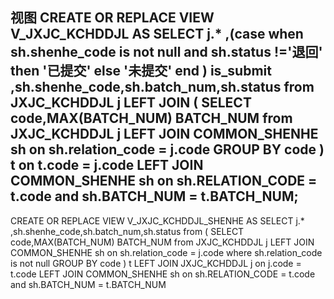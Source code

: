 **视图**
CREATE OR REPLACE VIEW V_JXJC_KCHDDJL AS 
SELECT j.*
,(case when sh.shenhe_code is not null and sh.status !='退回' then '已提交' else '未提交' end ) is_submit
,sh.shenhe_code,sh.batch_num,sh.status
from JXJC_KCHDDJL j 
LEFT JOIN (
	SELECT code,MAX(BATCH_NUM) BATCH_NUM
	from JXJC_KCHDDJL j
	LEFT JOIN COMMON_SHENHE sh on sh.relation_code = j.code
	GROUP BY code
 ) t on t.code = j.code
LEFT JOIN COMMON_SHENHE sh on sh.RELATION_CODE = t.code and sh.BATCH_NUM = t.BATCH_NUM;
--
CREATE OR REPLACE VIEW V_JXJC_KCHDDJL_SHENHE AS 
SELECT j.*
,sh.shenhe_code,sh.batch_num,sh.status
from (
	SELECT code,MAX(BATCH_NUM) BATCH_NUM
	from JXJC_KCHDDJL j
	LEFT JOIN COMMON_SHENHE sh on sh.relation_code = j.code
	where sh.relation_code is not null
	GROUP BY code
 ) t 
LEFT JOIN JXJC_KCHDDJL j on j.code = t.code
LEFT JOIN COMMON_SHENHE sh on sh.RELATION_CODE = t.code and sh.BATCH_NUM = t.BATCH_NUM